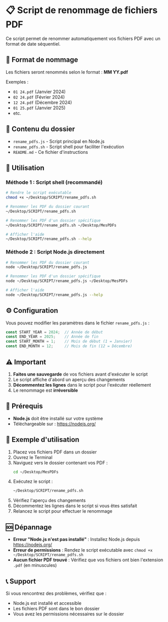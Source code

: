 # 📋 Script de renommage de fichiers PDF

Ce script permet de renommer automatiquement vos fichiers PDF avec un format de date séquentiel.

## 🎯 Format de nommage

Les fichiers seront renommés selon le format : **MM YY.pdf**

Exemples :
- `01 24.pdf` (Janvier 2024)
- `02 24.pdf` (Février 2024)
- `12 24.pdf` (Décembre 2024)
- `01 25.pdf` (Janvier 2025)
- etc.

## 📁 Contenu du dossier

- `rename_pdfs.js` - Script principal en Node.js
- `rename_pdfs.sh` - Script shell pour faciliter l'exécution
- `README.md` - Ce fichier d'instructions

## 🚀 Utilisation

### Méthode 1 : Script shell (recommandé)

```bash
# Rendre le script exécutable
chmod +x ~/Desktop/SCRIPT/rename_pdfs.sh

# Renommer les PDF du dossier courant
~/Desktop/SCRIPT/rename_pdfs.sh

# Renommer les PDF d'un dossier spécifique
~/Desktop/SCRIPT/rename_pdfs.sh ~/Desktop/MesPDFs

# Afficher l'aide
~/Desktop/SCRIPT/rename_pdfs.sh --help
```

### Méthode 2 : Script Node.js directement

```bash
# Renommer les PDF du dossier courant
node ~/Desktop/SCRIPT/rename_pdfs.js

# Renommer les PDF d'un dossier spécifique
node ~/Desktop/SCRIPT/rename_pdfs.js ~/Desktop/MesPDFs

# Afficher l'aide
node ~/Desktop/SCRIPT/rename_pdfs.js --help
```

## ⚙️ Configuration

Vous pouvez modifier les paramètres dans le fichier `rename_pdfs.js` :

```javascript
const START_YEAR = 2024;  // Année de début
const END_YEAR = 2025;    // Année de fin
const START_MONTH = 1;    // Mois de début (1 = Janvier)
const END_MONTH = 12;     // Mois de fin (12 = Décembre)
```

## ⚠️ Important

1. **Faites une sauvegarde** de vos fichiers avant d'exécuter le script
2. Le script affiche d'abord un aperçu des changements
3. **Décommentez les lignes** dans le script pour l'exécuter réellement
4. Le renommage est **irréversible**

## 🔧 Prérequis

- **Node.js** doit être installé sur votre système
- Téléchargeable sur : https://nodejs.org/

## 📝 Exemple d'utilisation

1. Placez vos fichiers PDF dans un dossier
2. Ouvrez le Terminal
3. Naviguez vers le dossier contenant vos PDF :
   ```bash
   cd ~/Desktop/MesPDFs
   ```
4. Exécutez le script :
   ```bash
   ~/Desktop/SCRIPT/rename_pdfs.sh
   ```
5. Vérifiez l'aperçu des changements
6. Décommentez les lignes dans le script si vous êtes satisfait
7. Relancez le script pour effectuer le renommage

## 🆘 Dépannage

- **Erreur "Node.js n'est pas installé"** : Installez Node.js depuis https://nodejs.org/
- **Erreur de permissions** : Rendez le script exécutable avec `chmod +x ~/Desktop/SCRIPT/rename_pdfs.sh`
- **Aucun fichier PDF trouvé** : Vérifiez que vos fichiers ont bien l'extension `.pdf` (en minuscules)

## 📞 Support

Si vous rencontrez des problèmes, vérifiez que :
- Node.js est installé et accessible
- Les fichiers PDF sont dans le bon dossier
- Vous avez les permissions nécessaires sur le dossier 